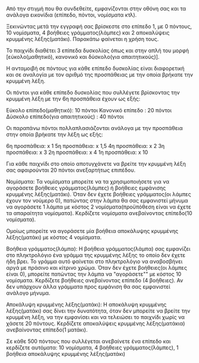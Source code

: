 Από την στιγμή που θα συνδεθείτε, εμφανίζονται στην οθόνη σας και τα ανάλογα εικονίδια (επίπεδο, πόντοι, νομίσματα κτλ).

Ξεκινώντας μετά την εγγραφή σας βρίσκεστε στο επίπεδο 1, με 0 πόντους, 10 νομίσματα, 4 βοήθειες γράμματος(λάμπες) και 2 αποκαλύψεις κρυμμένης λέξης(ματάκι). Παρακάτω φαίνεται η χρήση τους.

Το παιχνίδι διαθέτει 3 επίπεδα δυσκολίας όπως και στην απλή του μορφή [εύκολο(μαθητικό), κανονικό και δύσκολο(για απαιτητικούς)].

Η ανταμοιβή σε πόντους για κάθε επίπεδο δυσκολίας είναι διαφορετική και σε αναλογία με τον αριθμό της προσπάθειας με την οποία βρήκατε την κρυμμένη λέξη. 

Οι πόντοι για κάθε επίπεδο δυσκολίας που συλλέγετε βρίσκοντας την κρυμμένη λέξη με την 6η προσπάθεια έχουν ως εξής:

Εύκολο επίπεδο(μαθητικό): 10 πόντοι
Κανονικό επίπεδο : 20 πόντοι
Δύσκολο επίπεδο(για απαιτητικούς) : 40 πόντοι

Οι παραπάνω πόντοι πολλαπλασιάζονται ανάλογα με την προσπάθεια στην οποία βρήκατε την λέξη ως εξής:

6η προσπάθεια: x 1
5η προσπάθεια: x 1,5
4η προσπάθεια: x 2
3η προσπάθεια: x 3
2η προσπάθεια: x 4
1η προσπάθεια: x 10

Για κάθε παιχνίδι στο οποίο αποτυγχάνετε να βρείτε την κρυμμένη λέξη σας αφαιρούνται 20 πόντοι ανεξαρτήτως επιπέδου.

Νομίσματα:
Τα νομίσματα μπορείτε να τα χρησιμοποιήσετε για να αγοράσετε βοήθειες γράμματος(λάμπες) ή βοήθειες εμφάνισης κρυμμένης λέξης(ματάκι).
Όταν δεν έχετε βοήθειες γράμματος(οι λάμπες έχουν τον νούμερο 0), πατώντας στην λάμπα θα σας εμφανιστεί μήνυμα να αγοράσετε 1 λάμπα με κόστος 2 νομίσματα(προϋπόθεση είναι να έχετε τα απαραίτητα νομίσματα).
Κερδίζετε νομίσματα ανεβαίνοντας επίπεδο(10 νομίσματα).

Ομοίως μπορείτε να αγοράσετε μία βοήθεια αποκάλυψης κρυμμένης λέξης(ματάκι) με κόστος 4 νομίσματα.

Βοήθεια γράμματος(λάμπα):
Η βοήθεια γράμματος(λάμπα) σας εμφανίζει στο πληκτρολόγιο ένα γράμμα της κρυμμένης λέξης το οποίο δεν έχετε ήδη βρει.
Το γράμμα αυτό φαίνεται στο πληκτρολόγιο να αναβοσβήνει αργά με πράσινο και κίτρινο χρώμα.
Όταν δεν έχετε βοήθειες(οι λάμπες είναι 0), μπορείτε πατώντας την λάμπα να "αγοράσετε"" με κόστος 10 νομίσματα.
Κερδίζετε βοήθειες ανεβαίνοντας επίπεδο (4 βοήθειες).
Αν δεν υπάρχουν άλλα γράμματα προς εμφάνιση θα σας εμφανιστεί ανάλογο μήνυμα.

Αποκάλυψη κρυμμένης λέξης(ματάκι):
Η αποκάλυψη κρυμμένης λέξης(ματάκι) σας δίνει την δυνατότητα, όταν δεν μπορείτε να βρείτε την κρυμμένη λέξη, να την εμφανίσει και να τελειώσει το παιχνίδι χωρίς να χάσετε 20 πόντους.
Κερδίζετε αποκαλύψεις κρυμμένης λέξης(ματάκια) ανεβαίνοντας επίπεδο(1 ματάκι).


Σε κάθε 500 πόντους που συλλέγεται ανεβαίνετε ένα επίπεδο και κερδίζετε αυτόματα:
10 νομίσματα,
4 βοήθειες γράμματος(λάμπες),
1 βοήθεια αποκάλυψης κρυμμένης λέξης(ματάκι)
